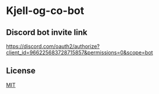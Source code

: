 # Kjell-og-co-bot

## Discord bot invite link
https://discord.com/oauth2/authorize?client_id=966225683728715857&permissions=0&scope=bot

## License
[MIT](https://choosealicense.com/licenses/mit/)
